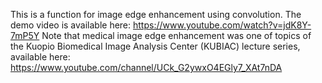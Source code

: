 This is a function for image edge enhancement using convolution.
The demo video is available here: https://www.youtube.com/watch?v=jdK8Y-7mP5Y
Note that medical image edge enhancement was one of topics of the Kuopio Biomedical Image Analysis Center (KUBIAC) lecture series, available here: https://www.youtube.com/channel/UCk_G2ywxO4EGly7_XAt7nDA 
